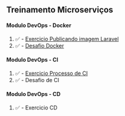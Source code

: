 ## Treinamento Microserviços

#### Modulo DevOps - Docker

1. :white_check_mark: - [Exercicio Publicando imagem Laravel](https://github.com/p2sousa/docker-laravel/blob/master/exercicio1.md)
2. :white_check_mark: - [Desafio Docker](https://github.com/p2sousa/docker-laravel/blob/master/exercicio2.md)

#### Modulo DevOps - CI

1. :white_check_mark: - [Exercicio Processo de CI](https://github.com/p2sousa/docker-laravel/blob/master/exercicio3.md)
2. :white_check_mark: - Desafio de CI

#### Modulo DevOps - CD

1. :white_check_mark: - Exercicio CD
